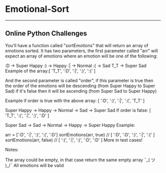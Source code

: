 # Emotional-Sort
----------------------------------------------------------
Online Python Challenges
---------------------------------------------------------

You'll have a function called "sortEmotions" that will return an array of emotions sorted. It has two parameters, the first parameter called "arr" will expect an array of emotions where an emotion will be one of the following:

:D -> Super Happy
:) -> Happy
:| -> Normal
:( -> Sad
T_T -> Super Sad
Example of the array:[ 'T_T', ':D', ':|', ':)', ':(' ]

And the second parameter is called "order", if this parameter is true then the order of the emotions will be descending (from Super Happy to Super Sad) if it's false then it will be ascending (from Super Sad to Super Happy)

Example if order is true with the above array: [ ':D', ':)', ':|', ':(', 'T_T' ]

Super Happy -> Happy -> Normal -> Sad -> Super Sad
If order is false: [ 'T_T', ':(', ':|', ':)', ':D' ]

Super Sad -> Sad -> Normal -> Happy -> Super Happy
Example:

arr = [':D', ':|', ':)', ':(', ':D']
sortEmotions(arr, true) // [ ':D', ':D', ':)', ':|', ':(' ]
sortEmotions(arr, false) // [ ':(', ':|', ':)', ':D', ':D' ]
More in test cases!

Notes:

The array could be empty, in that case return the same empty array ¯\_( ツ )_/¯
All emotions will be valid
